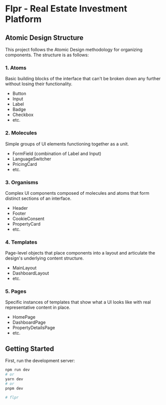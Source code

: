 # Flpr - Real Estate Investment Platform

## Atomic Design Structure

This project follows the Atomic Design methodology for organizing components. The structure is as follows:

### 1. Atoms
Basic building blocks of the interface that can't be broken down any further without losing their functionality.
- Button
- Input
- Label
- Badge
- Checkbox
- etc.

### 2. Molecules
Simple groups of UI elements functioning together as a unit.
- FormField (combination of Label and Input)
- LanguageSwitcher
- PricingCard
- etc.

### 3. Organisms
Complex UI components composed of molecules and atoms that form distinct sections of an interface.
- Header
- Footer
- CookieConsent
- PropertyCard
- etc.

### 4. Templates
Page-level objects that place components into a layout and articulate the design's underlying content structure.
- MainLayout
- DashboardLayout
- etc.

### 5. Pages
Specific instances of templates that show what a UI looks like with real representative content in place.
- HomePage
- DashboardPage
- PropertyDetailsPage
- etc.

## Getting Started

First, run the development server:

```bash
npm run dev
# or
yarn dev
# or
pnpm dev

# flpr
